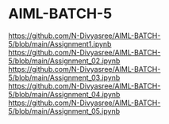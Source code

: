 # AIML-BATCH-5
https://github.com/N-Divyasree/AIML-BATCH-5/blob/main/Assignment1.ipynb <br/>
https://github.com/N-Divyasree/AIML-BATCH-5/blob/main/Assignment_02.ipynb <br/>
https://github.com/N-Divyasree/AIML-BATCH-5/blob/main/Assignment_03.ipynb </br>
https://github.com/N-Divyasree/AIML-BATCH-5/blob/main/Assignment_04.ipynb <br/>
https://github.com/N-Divyasree/AIML-BATCH-5/blob/main/Assignment_05.ipynb </br>
